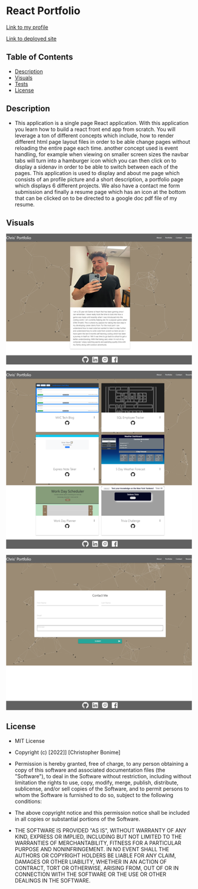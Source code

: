 # React Portfolio

[Link to my profile](https://github.com/cujion)

[Link to deployed site](https://cujion.github.io/react-portfolio/)

## Table of Contents
- [Description](#description)
- [Visuals](#visuals)
- [Tests](#tests)
- [License](#license)


## Description
* This application is a single page React application. With this application you learn how to build a react front end app from scratch. You will leverage a ton of different concepts which include, how to render different html page layout files in order to be able change pages without reloading the entire page each time. another concept used is event handling, for example when viewing on smaller screen sizes the navbar tabs will turn into a hamburger icon which you can then click on to display a sidenav in order to be able to switch between each of the pages. This application is used to display and about me page which consists of an profile picture and a short description, a portfolio page which displays 6 different projects. We also have a contact me form submission and finally a resume page which has an icon at the bottom that can be clicked on to be directed to a google doc pdf file of my resume.

## Visuals

![About Me / Homepage](./src/assets/images/aboutMe.png)

![Portfolio](./src/assets/images/portfolio.png)

![Contact Me](./src/assets/images/contactMe.png)

## License
* MIT License

* Copyright (c) [2022]] [Christopher Bonime]

* Permission is hereby granted, free of charge, to any person obtaining a copy
of this software and associated documentation files (the "Software"), to deal
in the Software without restriction, including without limitation the rights
to use, copy, modify, merge, publish, distribute, sublicense, and/or sell
copies of the Software, and to permit persons to whom the Software is
furnished to do so, subject to the following conditions:

* The above copyright notice and this permission notice shall be included in all
copies or substantial portions of the Software.

* THE SOFTWARE IS PROVIDED "AS IS", WITHOUT WARRANTY OF ANY KIND, EXPRESS OR
IMPLIED, INCLUDING BUT NOT LIMITED TO THE WARRANTIES OF MERCHANTABILITY,
FITNESS FOR A PARTICULAR PURPOSE AND NONINFRINGEMENT. IN NO EVENT SHALL THE
AUTHORS OR COPYRIGHT HOLDERS BE LIABLE FOR ANY CLAIM, DAMAGES OR OTHER
LIABILITY, WHETHER IN AN ACTION OF CONTRACT, TORT OR OTHERWISE, ARISING FROM,
OUT OF OR IN CONNECTION WITH THE SOFTWARE OR THE USE OR OTHER DEALINGS IN THE
SOFTWARE.